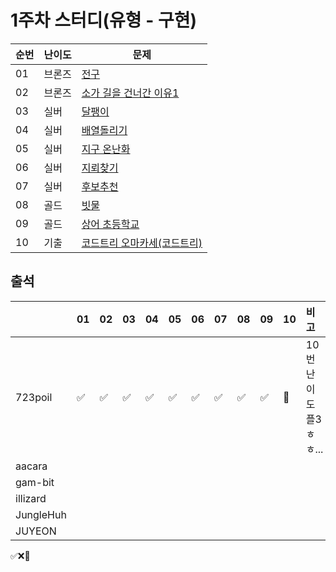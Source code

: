 # 1주차 스터디(유형 - 구현)
|순번|난이도|문제|
|------|----|---|
|01|브론즈|[전구](https://www.acmicpc.net/problem/21918)|
|02|브론즈|[소가 길을 건너간 이유1](https://www.acmicpc.net/problem/14467)|
|03|실버|[달팽이](https://www.acmicpc.net/problem/1913)|
|04|실버|[배열돌리기](https://www.acmicpc.net/problem/17276)|
|05|실버|[지구 온난화](https://www.acmicpc.net/problem/5212)|
|06|실버|[지뢰찾기](https://www.acmicpc.net/problem/4396)|
|07|실버|[후보추천](https://www.acmicpc.net/problem/1713)|
|08|골드|[빗물](https://www.acmicpc.net/problem/14719)|
|09|골드|[상어 초등학교](https://www.acmicpc.net/problem/21608)|
|10|기출|[코드트리 오마카세(코드트리)](https://www.codetree.ai/training-field/frequent-problems/problems/codetree-omakase?page=1&pageSize=20)|

## 출석

|         |01|02|03|04|05|06|07|08|09|10|비고|
|---------|--|--|--|--|--|--|--|--|--|--|:--|
|723poil  |✅|✅|✅|✅|✅|✅|✅|✅|✅|🥺|10번 난이도 플3 ㅎㅎ...| 
|aacara   |  |  |  |  |  |  |  |  |  |  |   | 
|gam-bit  |  |  |  |  |  |  |  |  |  |  |   | 
|illizard |  |  |  |  |  |  |  |  |  |  |   | 
|JungleHuh|  |  |  |  |  |  |  |  |  |  |   | 
|JUYEON   |  |  |  |  |  |  |  |  |  |  |

✅❌🥺